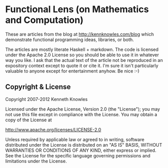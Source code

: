 Functional Lens (on Mathematics and Computation)
================================================

These are articles from the blog at http://kennknowles.com/blog which
demonstrate functional programming ideas, libraries, or both.

The articles are mostly literate Haskell + markdown. The code is licensed under
the Apache 2.0 License so you should be able to use it in whatever way you
like. I ask that the actual text of the article not be reproduced in an
expository context except to quote it or cite it. I'm sure it isn't
particularly valuable to anyone except for entertainment anyhow. Be nice :-)

Copyright & License
-------------------
Copyright 2007-2012 Kenneth Knowles

Licensed under the Apache License, Version 2.0 (the "License"); you may not use
this file except in compliance with the License. You may obtain a copy of the
License at

http://www.apache.org/licenses/LICENSE-2.0

Unless required by applicable law or agreed to in writing, software distributed
under the License is distributed on an "AS IS" BASIS, WITHOUT WARRANTIES OR
CONDITIONS OF ANY KIND, either express or implied. See the License for the
specific language governing permissions and limitations under the License.

